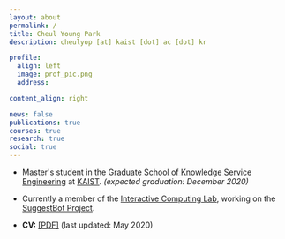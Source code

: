 ```yaml
---
layout: about
permalink: /
title: Cheul Young Park
description: cheulyop [at] kaist [dot] ac [dot] kr

profile:
  align: left
  image: prof_pic.png
  address:

content_align: right

news: false
publications: true
courses: true
research: true
social: true
---
```


* Master's student in the [Graduate School of Knowledge Service Engineering](https://kse.kaist.ac.kr/) at [KAIST](https://www.kaist.ac.kr/en/). *(expected graduation: December 2020)*

* Currently a member of the [Interactive Computing Lab](http://ic.kaist.ac.kr/wiki/wiki.cgi?Main), working on the [SuggestBot Project](https://suggestbot.github.io/).

* **CV:**
<a class="page-link" href="{{ '/assets/pdf/cheulyoung_park-short_cv.pdf' | prepend: site.baseurl | prepend: site.url }}">[PDF]</a> (last updated: May 2020)
